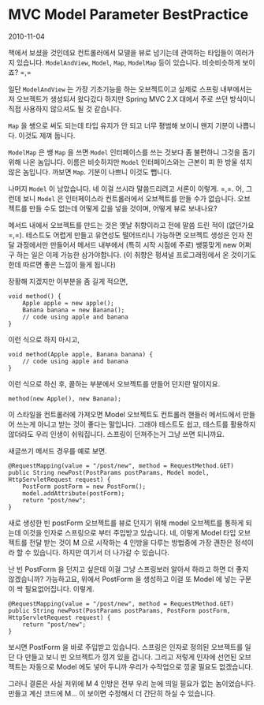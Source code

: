 # MVC Model Parameter BestPractice

2010-11-04

책에서 보셨을 것인데요 컨트롤러에서 모델을 뷰로 넘기는데 관여하는 타입들이 여러가지 있습니다.
`ModelAndView`, `Model`, `Map`, `ModelMap` 등이 있습니다.
비슷비슷하게 보이죠? =,=

일단 `ModelAndView` 는 가장 기초기능을 하는 오브젝트이고
실제로 스프링 내부에서는 저 오브젝트가 생성되서 왔다갔다 하지만
Spring MVC 2.X 대에서 주로 쓰던 방식이니 직접 사용하지 않으셔도 될 것 같습니다.

`Map` 을 쌩으로 써도 되는데 타입 유지가 안 되고 너무 평범해 보이니 왠지 기분이 나쁩니다.
이것도 제껴 둡니다.

`ModelMap` 은 쌩 `Map` 을 쓰면 `Model` 인터페이스를 쓰는 것보다 좀 불편하니 그것을 돕기 위해 나온 놈입니다.
이름은 비슷하지만 `Model` 인터페이스와는 근본이 피 한 방울 섞지 않은 놈입니다. 까보면 `Map`.
기분이 나쁘니 이것도 뺍니다.

나머지 `Model` 이 남았습니다.
네 이걸 쓰시라 말씀드리려고 서론이 이렇게. =,=.
어, 그런데 보니 `Model` 은 인터페이스라 컨트롤러에서 오브젝트를 만들 수가 없습니다.
오브젝트를 만들 수도 없는데 어떻게 값을 넣을 것이며, 어떻게 뷰로 보내나요?

메서드 내에서 오브젝트를 만드는 것은 옛날 취향이라고 전에 말씀 드린 적이 (없던가요 =,=).
테스트도 어렵게 만들고 유연성도 떨어뜨리니 가능하면 오브젝트 생성은 인자 전달 과정에서만 만들어서
메서드 내부에서 (특히 시작 시점에 주로) 쌩뚱맞게 new 어쩌구 하는 일은 이제 가능한 삼가야합니다.
(이 취향은 펑셔널 프로그래밍에서 온 것이기도 한데 따르면 좋은 느낌이 들게 됩니다)

장황해 지겠지만 이부분을 좀 길게 적으면,

	void method() {
		Apple apple = new apple();
		Banana banana = new Banana();
		// code using apple and banana 
	}

이런 식으로 하지 마시고,

	void method(Apple apple, Banana banana) {
		// code using apple and banana
	}

이런 식으로 하신 후, 콜하는 부분에서 오브젝트를 만들어 던지란 말이지요.

	method(new Apple(), new Banana);

이 스타일을 컨트롤러에 가져오면
Model 오브젝트도 컨트롤러 핸들러 메서드에서 만들어 쓰는게 아니고 받는 것이 좋다는 말입니다.
그래야 테스트도 쉽고, 테스트를 활용하지 않더라도 우리 인생이 쉬워집니다.
스프링이 던져주는거 그냥 쓰면 되니까요.

새글쓰기 메서드 경우를 예로 보면.

	@RequestMapping(value = "/post/new", method = RequestMethod.GET)
	public String newPost(PostParams postParams, Model model, HttpServletRequest request) {
		PostForm postForm = new PostForm();
		model.addAttribute(postForm);
		return "post/new";
	}

새로 생성한 빈 postForm 오브젝트를 뷰로 던지기 위해 model 오브젝트를 통하게 되는데
이것을 인자로 스프링으로 부터 주입받고 있습니다.
네, 이렇게 Model 타입 오브젝트를 전달 받는 것이
M 으로 시작하는 4 인방을 다루는 방법중에 가장 괜찬은 정석이라 할 수 있습니다.
하지만 여기서 더 나가갈 수 있습니다.

난 빈 PostForm 을 던지고 싶은데 이걸 그냥 스프링보러 알아서 하라고 하면 더 좋지 않겠습니까?
가능하고요, 위에서 PostForm 을 생성하고 이걸 또 Model 에 넣는 구분이 싹 필요없어집니다.
이렇게.

	@RequestMapping(value = "/post/new", method = RequestMethod.GET)
	public String newPost(PostParams postParams, PostForm postForm, HttpServletRequest request) {
		return "post/new";
	}

보시면 PostForm 을 바로 주입받고 있습니다.
스프링은 인자로 정의된 오브젝트를 일단 다 만들고 보니 빈 오브젝트가 낑겨 있을 겁니다.
그리고 저렇게 인자에 선언된 오브젝트는 자동으로 Model 에도 넣어 두니까
우리가 수작업으로 낑굴 필요도 없겠습니다.

그러니 결론은 사실 저위에 M 4 인방은 전부 우리 눈에 띄일 필요가 없는 놈이었습니다.
만들고 계신 코드에 M... 이 보이면 수정해서 더 간단히 하실 수 있습니다.
